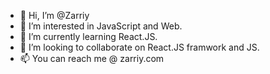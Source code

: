 - 👋 Hi, I’m @Zarriy
- 👀 I’m interested in JavaScript and Web. 
- 🌱 I’m currently learning React.JS.
- 💞️ I’m looking to collaborate on React.JS framwork and JS. 
- 📫 You can reach me @ zarriy.com

<!---
Zarriy/Zarriy is a ✨ special ✨ repository because its `README.md` (this file) appears on your GitHub profile.
You can click the Preview link to take a look at your changes.
--->
